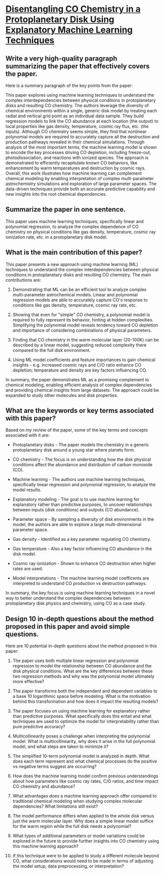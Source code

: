 # [Disentangling CO Chemistry in a Protoplanetary Disk Using Explanatory   Machine Learning Techniques](https://arxiv.org/abs/2312.05254)

## Write a very high-quality paragraph summarizing the paper that effectively covers the paper.

 Here is a summary paragraph of the key points from the paper:

This paper explores using machine learning techniques to understand the complex interdependencies between physical conditions in protoplanetary disks and resulting CO chemistry. The authors leverage the diversity of chemical environments within a single, generic disk model by treating each radial and vertical grid point as an individual data sample. They build regression models to link the CO abundance at each location (the output) to local properties like gas density, temperature, cosmic ray flux, etc. (the inputs). Although CO chemistry seems simple, they find that nonlinear polynomial models are required to accurately capture all the destruction and production pathways revealed in their chemical simulations. Through analysis of the most important terms, the machine learning model is shown to encode the key processes driving CO depletion, including freeze-out, photodissociation, and reactions with ionized species. The approach is demonstrated to efficiently recapitulate known CO behaviors, like enhancement by warm temperatures and destruction by cosmic rays. Overall, this work illustrates how machine learning can complement chemical modeling by enabling interpretation of complex multi-parameter astrochemistry simulations and exploration of large parameter spaces. The data-driven techniques provide both an accurate predictive capability and new insights into the root chemical dependencies.


## Summarize the paper in one sentence.

 This paper uses machine learning techniques, specifically linear and polynomial regression, to analyze the complex dependence of CO chemistry on physical conditions like gas density, temperature, cosmic ray ionization rate, etc. in a protoplanetary disk model.


## What is the main contribution of this paper?

 This paper presents a new approach using machine learning (ML) techniques to understand the complex interdependencies between physical conditions in protoplanetary disks and resulting CO chemistry. The main contributions are:

1) Demonstrating that ML can be an efficient tool to analyze complex multi-parameter astrochemical models. Linear and polynomial regression models are able to accurately capture CO's response to conditions like gas density, temperature, cosmic ray rate, etc.

2) Showing that even for "simple" CO chemistry, a polynomial model is required to fully represent its behavior, hinting at hidden complexities. Simplifying the polynomial model reveals tendency toward CO depletion and importance of considering combinations of physical parameters.

3) Finding that CO chemistry in the warm molecular layer (20-100K) can be described by a linear model, suggesting reduced complexity there compared to the full disk environment. 

4) Using ML model coefficients and feature importances to gain chemical insights - e.g. increased cosmic rays and C/O ratio enhance CO depletion; temperature and density are key factors influencing CO.

In summary, the paper demonstrates ML as a promising complement to chemical modeling, enabling efficient analysis of complex dependencies and providing chemical insights from large datasets. The approach could be expanded to study other molecules and disk properties.


## What are the keywords or key terms associated with this paper?

 Based on my review of the paper, some of the key terms and concepts associated with it are:

- Protoplanetary disks - The paper models the chemistry in a generic protoplanetary disk around a young star where planets form.

- CO chemistry - The focus is on understanding how the disk physical conditions affect the abundance and distribution of carbon monoxide (CO).

- Machine learning - The authors use machine learning techniques, specifically linear regression and polynomial regression, to analyze the model results. 

- Explanatory modeling - The goal is to use machine learning for explanatory rather than predictive purposes, to uncover relationships between inputs (disk conditions) and outputs (CO abundance).

- Parameter space - By sampling a diversity of disk environments in the model, the authors are able to explore a large multi-dimensional parameter space.

- Gas density - Identified as a key parameter regulating CO chemistry.

- Gas temperature - Also a key factor influencing CO abundance in the disk model.

- Cosmic ray ionization - Shown to enhance CO destruction when higher rates are used. 

- Model interpretations - The machine learning model coefficents are interpreted to understand CO production vs destruction pathways.

In summary, the key focus is using machine learning techniques in a novel way to better understand the complex dependencies between protoplanetary disk physics and chemistry, using CO as a case study.


## Design 10 in-depth questions about the method proposed in this paper and avoid simple questions.

 Here are 10 potential in-depth questions about the method proposed in this paper:

1. The paper uses both multiple linear regression and polynomial regression to model the relationship between CO abundance and the disk physical conditions. What are the key differences between these two regression methods and why was the polynomial model ultimately more effective? 

2. The paper transforms both the independent and dependent variables to a base 10 logarithmic space before modeling. What is the motivation behind this transformation and how does it impact the resulting models?

3. The paper focuses on using machine learning for explanatory rather than predictive purposes. What specifically does this entail and what techniques are used to optimize the model for interpretability rather than pure predictive accuracy?

4. Multicollinearity poses a challenge when interpreting the polynomial model. What is multicollinearity, why does it arise in the full polynomial model, and what steps are taken to minimize it?

5. The simplified 10-term polynomial model is analyzed in depth. What does each term represent and what chemical processes do the positive vs negative terms suggest are occurring? 

6. How does the machine learning model confirm previous understandings about how parameters like cosmic ray rates, C/O ratios, and time impact CO chemistry and abundance?

7. What advantages does a machine learning approach offer compared to traditional chemical modeling when studying complex molecular dependencies? What limitations still exist?

8. The model performance differs when applied to the whole disk versus just the warm molecular layer. Why does a simple linear model suffice for the warm region while the full disk needs a polynomial?

9. What types of additional parameters or model variations could be explored in the future to provide further insights into CO chemistry using this machine learning approach?

10. If this technique were to be applied to study a different molecule beyond CO, what considerations would need to be made in terms of adjusting the model setup, data preprocessing, or interpretation?
